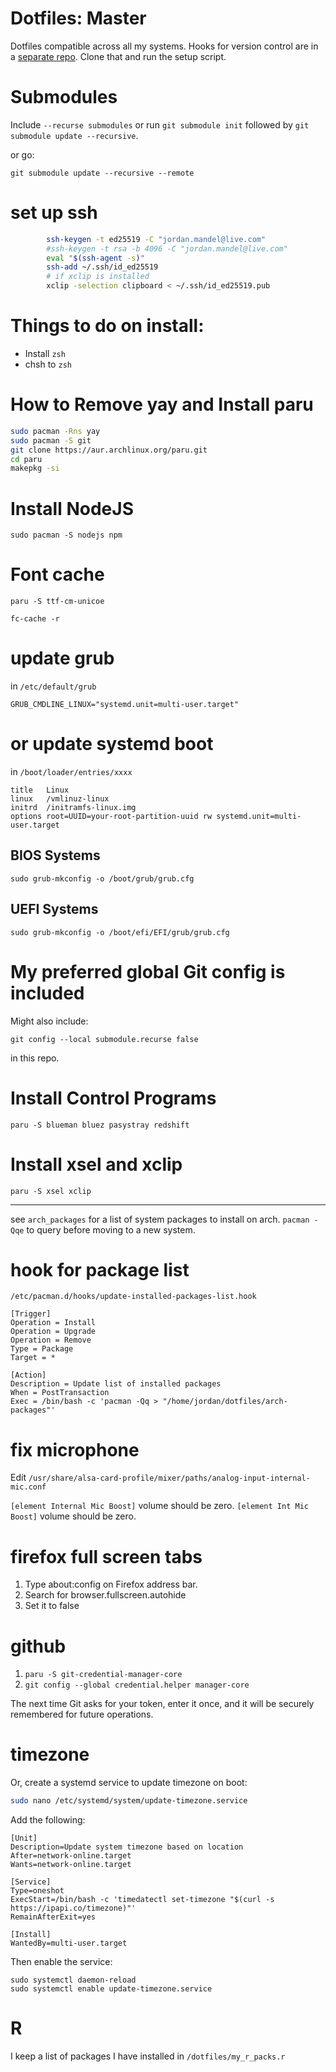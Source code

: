 # Dotfiles: Master

Dotfiles compatible across all my systems.
Hooks for version control are  in a [separate repo](https://www.github.com/jam1015/dots_hooks).  Clone that and run the setup script.

# Submodules

Include `--recurse submodules` or run `git submodule init` followed by `git submodule update --recursive`.

or go:

`git submodule update --recursive --remote`
# set up ssh

```bash
        ssh-keygen -t ed25519 -C "jordan.mandel@live.com"
        #ssh-keygen -t rsa -b 4096 -C "jordan.mandel@live.com"
        eval "$(ssh-agent -s)"
        ssh-add ~/.ssh/id_ed25519
        # if xclip is installed
        xclip -selection clipboard < ~/.ssh/id_ed25519.pub
```


# Things to do on install:

- Install `zsh`
- chsh to `zsh`


# How to Remove yay and Install paru


```bash
sudo pacman -Rns yay
sudo pacman -S git
git clone https://aur.archlinux.org/paru.git
cd paru
makepkg -si
```


# Install NodeJS

 `sudo pacman -S nodejs npm`

# Font cache

`paru -S ttf-cm-unicoe`


`fc-cache -r`

# update grub

in `/etc/default/grub`

`GRUB_CMDLINE_LINUX="systemd.unit=multi-user.target"`

# or update systemd boot

in `/boot/loader/entries/xxxx`

```
title   Linux
linux   /vmlinuz-linux
initrd  /initramfs-linux.img
options root=UUID=your-root-partition-uuid rw systemd.unit=multi-user.target
```

## BIOS Systems

`sudo grub-mkconfig -o /boot/grub/grub.cfg`

## UEFI Systems

`sudo grub-mkconfig -o /boot/efi/EFI/grub/grub.cfg`

# My preferred global Git config is included

Might also include:

```
git config --local submodule.recurse false
```

in this repo.

# Install Control Programs

```
paru -S blueman bluez pasystray redshift
```

# Install xsel and xclip

```
paru -S xsel xclip
```

---

see `arch_packages` for a list of system packages to install on arch. `pacman -Qqe` to query  before moving to a new system.



# hook for  package list

`/etc/pacman.d/hooks/update-installed-packages-list.hook`



```
[Trigger]
Operation = Install
Operation = Upgrade
Operation = Remove
Type = Package
Target = *

[Action]
Description = Update list of installed packages
When = PostTransaction
Exec = /bin/bash -c 'pacman -Qq > "/home/jordan/dotfiles/arch-packages"'
```


# fix microphone

Edit `/usr/share/alsa-card-profile/mixer/paths/analog-input-internal-mic.conf` 


`[element Internal Mic Boost]` volume should be zero.
`[element Int Mic Boost]` volume should be zero.


# firefox full screen tabs


1.    Type about:config on Firefox address bar.
2.    Search for browser.fullscreen.autohide
3.    Set it to false


# github

1. `paru -S git-credential-manager-core`
2. `git config --global credential.helper manager-core`

The next time Git asks for your token, enter it once, and it will be securely remembered for future operations.


# timezone



Or, create a systemd service to update timezone on boot:

```zsh
sudo nano /etc/systemd/system/update-timezone.service
```

Add the following:

```
[Unit]
Description=Update system timezone based on location
After=network-online.target
Wants=network-online.target

[Service]
Type=oneshot
ExecStart=/bin/bash -c 'timedatectl set-timezone "$(curl -s https://ipapi.co/timezone)"'
RemainAfterExit=yes

[Install]
WantedBy=multi-user.target
```

Then enable the service:

```
sudo systemctl daemon-reload
sudo systemctl enable update-timezone.service
```

# R

I keep a list of packages I have installed in `/dotfiles/my_r_packs.r`
